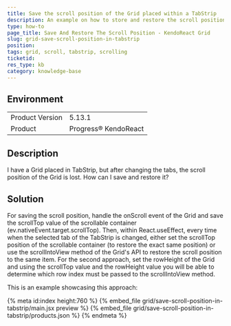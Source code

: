 ```yaml
---
title: Save the scroll position of the Grid placed within a TabStrip
description: An example on how to store and restore the scroll position of a Grid placed inside a TabStrip
type: how-to
page_title: Save And Restore The Scroll Position - KendoReact Grid
slug: grid-save-scroll-position-in-tabstrip
position:
tags: grid, scroll, tabstrip, scrolling
ticketid: 
res_type: kb
category: knowledge-base
---
```


## Environment
<table>
	<tbody>
		<tr>
			<td>Product Version</td>
			<td>5.13.1</td>
		</tr>
		<tr>
			<td>Product</td>
			<td>Progress® KendoReact</td>
		</tr>
	</tbody>
</table>
 
## Description
I have a Grid placed in TabStrip, but after changing the tabs, the scroll position of the Grid is lost. How can I save and restore it?

## Solution
For saving the scroll position, handle the onScroll event of the Grid and save the scrollTop value of the scrollable container (ev.nativeEvent.target.scrollTop). Then, within React.useEffect, every time when the selected tab of the TabStrip is changed, either set the scrollTop position of the scrollable container (to restore the exact same position) or use the scrollIntoView method of the Grid's API to restore the scroll position to the same item. For the second approach, set the rowHeight of the Grid and using the scrollTop value and the rowHeight value you will be able to determine which row index must be passed to the scrollIntoView method.

This is an example showcasing this approach:

{% meta id:index height:760 %}
{% embed_file grid/save-scroll-position-in-tabstrip/main.jsx preview %}
{% embed_file grid/save-scroll-position-in-tabstrip/products.json %}
{% endmeta %} 
